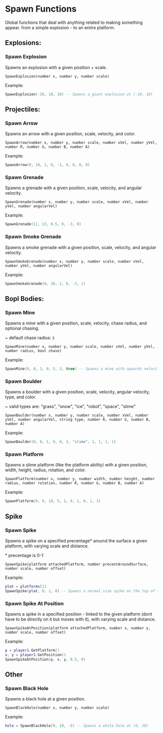 # Spawn Functions

Global functions that deal with anything related to making something appear. from a simple explosion - to an entire platform.

## Explosions:

### Spawn Explosion
Spawns an explosion with a given position + scale.

```
SpawnExplosion(number x, number y, number scale)
```

Example:
```lua
SpawnExplosion(-10, 10, 10) -- Spawns a giant explosion at (-10, 10)
```

## Projectiles:

### Spawn Arrow
Spawns an arrow with a given position, scale, velocity, and color.

```
SpawnArrow(number x, number y, number scale, number xVel, number yVel, number R, number G, number B, number A)
```

Example:
```lua
SpawnArrow(0, 10, 1, 0, -1, 0, 0, 0, 0)
```

### Spawn Grenade
Spawns a grenade with a given position, scale, velocity, and angular velocity.

```
SpawnGrenade(number x, number y, number scale, number xVel, number yVel, number angularVel)
```

Example:
```lua
SpawnGrenade(11, 13, 0.5, 0, -3, 0)
```

### Spawn Smoke Grenade
Spawns a smoke grenade with a given position, scale, velocity, and angular velocity.

```
SpawnSmokeGrenade(number x, number y, number scale, number xVel, number yVel, number angularVel)
```

Example:
```lua
SpawnSmokeGrenade(0, 10, 1, 0, -3, 1)
```

## Bopl Bodies:

### Spawn Mine
Spawns a mine with a given position, scale, velocity, chase radius, and optional chasing.

~ default chase radius: `3`

```
SpawnMine(number x, number y, number scale, number xVel, number yVel, number radius, bool chase)
```

Example:
```lua
SpawnMine(0, 0, 1, 0, 5, 3, true) -- Spawns a mine with upwards velocity 5 at (0, 0)
```

### Spawn Boulder
Spawns a boulder with a given position, scale, velocity, angular velocity, type, and color.

~ valid types are: "grass", "snow", "ice", "robot", "space", "slime"

```
SpawnBoulder(number x, number y, number scale, number xVel, number yVel, number angularVel, string type, number R, number G, number B, number A)
```

Example:
```lua
SpawnBoulder(0, 0, 1, 0, 0, 3, "slime", 1, 1, 1, 1)
```

### Spawn Platform
Spawns a slime platform (like the platform ability) with a given position, width, height, radius, rotation, and color.

```
SpawnPlatform(number x, number y, number width, number height, number radius, number rotation, number R, number G, number B, number A)
```

Example:
```lua
SpawnPlatform(0, 0, 10, 5, 1, 0, 1, 0, 1, 1)  
```

## Spike

### Spawn Spike
Spawns a spike on a specified precentage\* around the surface a given platform, with varying scale and distance.

\* precentage is 0-1

```
SpawnSpike(platform attachedPlatform, number precentAroundSurface, number scale, number offset)
```

Example:
```lua
plat = platforms[1]
SpawnSpike(plat, 0, 1, 0) -- Spawns a normal size spike on the top of the platform
```

### Spawn Spike At Position
Spawns a spike in a specified position - linked to the given platform (dont have to be directly on it but moves with it), with varying scale and distance.

```
SpawnSpikeAtPosition(platform attachedPlatform, number x, number y, number scale, number offset)
```

Example:
```lua
p = player1.GetPlatform()
x, y = player1.GetPosition()
SpawnSpikeAtPosition(p, x, y, 0.5, 0)
```


## Other

### Spawn Black Hole
Spawns a black hole at a given position.

```
SpawnBlackHole(number x, number y, number scale)
```

Example:
```lua
hole = SpawnBlackHole(0, 10, -5) -- Spawns a white hole at (0, 10)
```